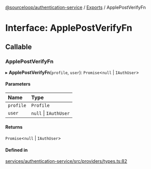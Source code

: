 [@sourceloop/authentication-service](../README.md) / [Exports](../modules.md) / ApplePostVerifyFn

# Interface: ApplePostVerifyFn

## Callable

### ApplePostVerifyFn

▸ **ApplePostVerifyFn**(`profile`, `user`): `Promise`<``null`` \| `IAuthUser`\>

#### Parameters

| Name | Type |
| :------ | :------ |
| `profile` | `Profile` |
| `user` | ``null`` \| `IAuthUser` |

#### Returns

`Promise`<``null`` \| `IAuthUser`\>

#### Defined in

[services/authentication-service/src/providers/types.ts:82](https://github.com/codeweb05/repo1/blob/a4cf318/services/authentication-service/src/providers/types.ts#L82)
